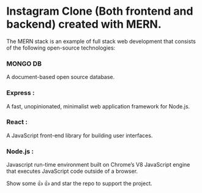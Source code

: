 # Instagram Clone (Both frontend and backend) created with MERN. #
 The MERN stack is an example of full stack web development that consists of the following open-source technologies: 
 ### MONGO DB ###  
 A document-based open source database.
 ### Express : ###
 A fast, unopinionated, minimalist web application framework for Node.js. 
 ### React :  ### 
 A JavaScript front-end library for building user interfaces. 
 ### Node.js : ###
 Javascript run-time environment built on Chrome’s V8 JavaScript engine that executes JavaScript code outside of a browser. 

Show some :+1:
:thumbsup: and star the repo to support the project.
